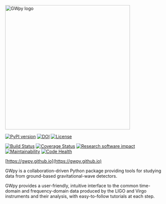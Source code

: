 <img src="https://gwpy.github.io/images/gwpy_1200.png" alt="GWpy logo" width="400" />

[![PyPI version](https://badge.fury.io/py/gwpy.svg)](http://badge.fury.io/py/gwpy) 
[![DOI](https://zenodo.org/badge/9979119.svg)](https://zenodo.org/badge/latestdoi/9979119) 
[![License](https://img.shields.io/pypi/l/gwpy.svg)](https://choosealicense.com/licenses/gpl-3.0/)

[![Build Status](https://travis-ci.org/gwpy/gwpy.svg?branch=master)](https://travis-ci.org/gwpy/gwpy) 
[![Coverage Status](https://coveralls.io/repos/gwpy/gwpy/badge.svg)](https://coveralls.io/r/gwpy/gwpy) 
[![Research software impact](http://depsy.org/api/package/pypi/gwpy/badge.svg)](http://depsy.org/package/python/gwpy) 
[![Maintainability](https//api.codeclimate.com/v1/badges/2cf14445b3e070133745/maintainability)](https://codeclimate.com/github/gwpy/gwpy/maintainability)
[![Code Health](https://landscape.io/github/gwpy/gwpy/master/landscape.svg?style=flat)](https://landscape.io/github/gwpy/gwpy/master) 

[https://gwpy.github.io](https://gwpy.github.io)

GWpy is a collaboration-driven Python package providing tools for studying data from ground-based gravitational-wave detectors.

GWpy provides a user-friendly, intuitive interface to the common time-domain and frequency-domain data produced by the LIGO and Virgo instruments and their analysis, with easy-to-follow tutorials at each step.
